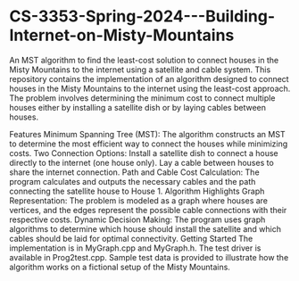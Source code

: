 # CS-3353-Spring-2024---Building-Internet-on-Misty-Mountains
An MST algorithm to find the least-cost solution to connect houses in the Misty Mountains to the internet using a satellite and cable system.
This repository contains the implementation of an algorithm designed to connect houses in the Misty Mountains to the internet using the least-cost approach. The problem involves determining the minimum cost to connect multiple houses either by installing a satellite dish or by laying cables between houses.

Features
Minimum Spanning Tree (MST): The algorithm constructs an MST to determine the most efficient way to connect the houses while minimizing costs.
Two Connection Options:
Install a satellite dish to connect a house directly to the internet (one house only).
Lay a cable between houses to share the internet connection.
Path and Cable Cost Calculation: The program calculates and outputs the necessary cables and the path connecting the satellite house to House 1.
Algorithm Highlights
Graph Representation: The problem is modeled as a graph where houses are vertices, and the edges represent the possible cable connections with their respective costs.
Dynamic Decision Making: The program uses graph algorithms to determine which house should install the satellite and which cables should be laid for optimal connectivity.
Getting Started
The implementation is in MyGraph.cpp and MyGraph.h.
The test driver is available in Prog2test.cpp.
Sample test data is provided to illustrate how the algorithm works on a fictional setup of the Misty Mountains.
